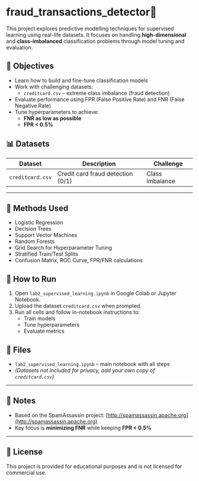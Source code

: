 # fraud_transactions_detector🤖

This project explores predictive modelling techniques for supervised learning using real-life datasets. It focuses on handling **high-dimensional** and **class-imbalanced** classification problems through model tuning and evaluation.

## 🎯 Objectives

- Learn how to build and fine-tune classification models
- Work with challenging datasets:
  - `creditcard.csv` – extreme class imbalance (fraud detection)
- Evaluate performance using FPR (False Positive Rate) and FNR (False Negative Rate)
- Tune hyperparameters to achieve:
  - **FNR as low as possible**
  - **FPR < 0.5%**
 
## 📊 Datasets

| Dataset        | Description                            | Challenge            |
|----------------|----------------------------------------|----------------------|
| `creditcard.csv` | Credit card fraud detection (0/1)    | Class imbalance      |

---

## 🧠 Methods Used

- Logistic Regression
- Decision Trees
- Support Vector Machines
- Random Forests
- Grid Search for Hyperparameter Tuning
- Stratified Train/Test Splits
- Confusion Matrix, ROC Curve, FPR/FNR calculations

  
## 🧪 How to Run

1. Open `lab2_supervised_learning.ipynb` in Google Colab or Jupyter Notebook.
2. Upload the dataset `creditcard.csv` when prompted.
3. Run all cells and follow in-notebook instructions to:
   - Train models
   - Tune hyperparameters
   - Evaluate metrics


## 📁 Files

- `lab2_supervised_learning.ipynb` – main notebook with all steps
- *(Datasets not included for privacy, add your own copy of `creditcard.csv`)*

---

## 📌 Notes

- Based on the SpamAssassin project: [http://spamassassin.apache.org](http://spamassassin.apache.org)
- Key focus is **minimizing FNR** while keeping **FPR < 0.5%**

---

## 📝 License

This project is provided for educational purposes and is not licensed for commercial use.
